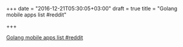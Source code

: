 +++
date = "2016-12-21T05:30:05+03:00"
draft = true
title = "Golang mobile apps list  #reddit"

+++

<p><a href="https://t.co/PFWTm4Hkwj">Golang mobile apps list  #reddit</a></p>
